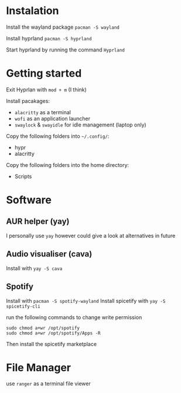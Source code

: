 # Instalation
Install the wayland package
`pacman -S wayland`

Install hyprland
`pacman -S hyprland`

Start hyprland by running the command `Hyprland`

# Getting started
Exit Hyprlan with `mod + m` (I think)

Install pacakages: 
- `alacritty` as a terminal
- `wofi` as an application launcher
- `swaylock` & `swayidle` for idle management (laptop only)

Copy the following folders into `~/.config/`:
- hypr
- alacritty

Copy the following folders into the home directory:
- Scripts

# Software

## AUR helper (yay)
I personally use `yay` however could give a look at alternatives in future

## Audio visualiser (cava)
Install with `yay -S cava`

## Spotify
Install with `pacman -S spotify-wayland`
Install spicetify with `yay -S spicetify-cli`

run the following commands to change write permission
```
sudo chmod a+wr /opt/spotify
sudo chmod a+wr /opt/spotify/Apps -R
```

Then install the spicetify marketplace

# File Manager
use `ranger` as a terminal file viewer
